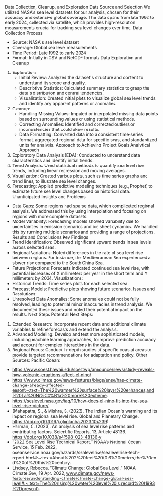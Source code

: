 Data Collection, Cleanup, and Exploration
Data Source and Selection
We utilized NASA's sea level datasets for our analysis, chosen for their accuracy and extensive global coverage. The data spans from late 1992 to early 2024, collected via satellite, which provides high-resolution measurements crucial for tracking sea level changes over time.
Data Collection Process
* Source: NASA's sea level dataset
* Coverage: Global sea level measurements
* Time Period: Late 1992 to early 2024
* Format: Initially in CSV and NetCDF formats
Data Exploration and Cleanup
1. Exploration:
    * Initial Review: Analyzed the dataset's structure and content to understand its scope and quality.
    * Descriptive Statistics: Calculated summary statistics to grasp the data's distribution and central tendencies.
    * Visualization: Created initial plots to visualize global sea level trends and identify any apparent patterns or anomalies.
2. Cleanup:
    * Handling Missing Values: Imputed or interpolated missing data points based on surrounding values or using statistical methods.
    * Correcting Anomalies: Identified and corrected outliers or inconsistencies that could skew results.
    * Data Formatting: Converted data into a consistent time-series format, aggregated regional data for specific seas, and standardized units for analysis.
Approach to Achieving Project Goals
Analytical Approach
1. Exploratory Data Analysis (EDA): Conducted to understand data characteristics and identify initial trends.
2. Trend Analysis: Used statistical methods to quantify sea level rise trends, including linear regression and moving averages.
3. Visualization: Created various plots, such as time series graphs and trend lines, to illustrate sea level changes.
4. Forecasting: Applied predictive modeling techniques (e.g., Prophet) to estimate future sea level changes based on historical data.
Unanticipated Insights and Problems
* Data Gaps: Some regions had sparse data, which complicated regional analysis. We addressed this by using interpolation and focusing on regions with more complete datasets.
* Model Variability: Forecasting models showed variability due to uncertainties in emission scenarios and ice sheet dynamics. We handled this by running multiple scenarios and providing a range of projections.
Results and Conclusions
Key Findings
* Trend Identification: Observed significant upward trends in sea levels across selected seas.
* Regional Variations: Noted differences in the rate of sea level rise between regions. For instance, the Mediterranean Sea experienced a slower rise compared to the South China Sea.
* Future Projections: Forecasts indicated continued sea level rise, with potential increases of X millimeters per year in the short term and Y millimeters by 2034.
Visualizations:
* Historical Trends: Time series plots for each selected sea.
* Forecast Models: Predictive plots showing future scenarios.
Issues and Resolutions:
* Unresolved Data Anomalies: Some anomalies could not be fully resolved, leading to potential minor inaccuracies in trend analysis. We documented these issues and noted their potential impact on the results.
Next Steps
Potential Next Steps:
1. Extended Research: Incorporate recent data and additional climate variables to refine forecasts and extend the analysis.
2. Advanced Modeling: Develop and test more sophisticated models, including machine learning approaches, to improve prediction accuracy and account for complex interactions in the data.
3. Regional Focus: Conduct in-depth studies of specific coastal areas to provide targeted recommendations for adaptation and policy.
Other Sources:
Pacific Ocean:
- https://www.soest.hawaii.edu/soestwp/announce/news/study-reveals-how-volcanic-eruptions-affect-el-nino/
- https://www.climate.gov/news-features/blogs/enso/has-climate-change-already-affected-enso#:~:text=The%20warmer%20surface%20layer%20enhances,and%20La%20Ni%C3%B1a%20more%20extreme.
- https://sealevel.nasa.gov/faq/10/how-does-el-nino-fit-into-the-sea-level-rise-picture/
- (Mahapatra, S., & Mishra, S. (2023). The Indian Ocean's warming and its impact on regional sea level rise. Global and Planetary Change. https://doi.org/10.1016/j.gloplacha.2023.104239)
- Harman, C. (2023). An analysis of sea level rise patterns and contributing factors. Scientific Reports, 13, Article 48136. https://doi.org/10.1038/s41598-023-48136-y
- “2022 Sea Level Rise Technical Report.” NOAA’s National Ocean Service, 15 Feb. 2022, oceanservice.noaa.gov/hazards/sealevelrise/sealevelrise-tech-report.html#:~:text=About%202%20feet%20(0.6%20meters,the%20end%20of%20this%20century.
- Lindsey, Rebecca. “Climate Change: Global Sea Level.” NOAA Climate.Gov, 19 Apr. 2022, www.climate.gov/news-features/understanding-climate/climate-change-global-sea-level#:~:text=The%20rising%20water%20level%20is,record%20(1993%2Dpresent). 
